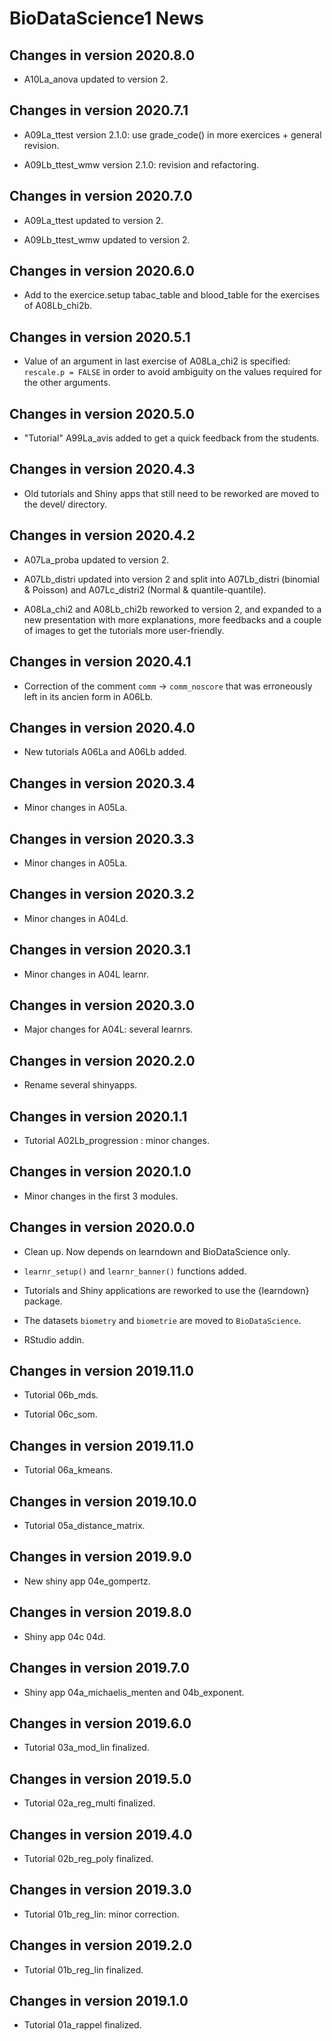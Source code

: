 # BioDataScience1 News

## Changes in version 2020.8.0

- A10La_anova updated to version 2.

## Changes in version 2020.7.1

- A09La_ttest version 2.1.0: use grade_code() in more exercices + general revision.

- A09Lb_ttest_wmw version 2.1.0: revision and refactoring.

## Changes in version 2020.7.0

- A09La_ttest updated to version 2.

- A09Lb_ttest_wmw updated to version 2.

## Changes in version 2020.6.0

- Add to the exercice.setup tabac_table and blood_table for the exercises of A08Lb_chi2b.

## Changes in version 2020.5.1

- Value of an argument in last exercise of A08La_chi2 is specified: `rescale.p = FALSE` in order to avoid ambiguity on the values required for the other arguments.

## Changes in version 2020.5.0

- "Tutorial" A99La_avis added to get a quick feedback from the students.

## Changes in version 2020.4.3

- Old tutorials and Shiny apps that still need to be reworked are moved to the devel/ directory.

## Changes in version 2020.4.2

- A07La_proba updated to version 2.

- A07Lb_distri updated into version 2 and split into A07Lb_distri (binomial & Poisson) and A07Lc_distri2 (Normal & quantile-quantile).

- A08La_chi2 and A08Lb_chi2b reworked to version 2, and expanded to a new presentation with more explanations, more feedbacks and a couple of images to get the tutorials more user-friendly.

## Changes in version 2020.4.1

- Correction of the comment `comm` -> `comm_noscore`  that was erroneously left in its ancien form in A06Lb.

## Changes in version 2020.4.0

- New tutorials A06La and A06Lb added.

## Changes in version 2020.3.4

- Minor changes in A05La.

## Changes in version 2020.3.3

- Minor changes in A05La.

## Changes in version 2020.3.2

- Minor changes in A04Ld.

## Changes in version 2020.3.1

- Minor changes in A04L learnr.

## Changes in version 2020.3.0

- Major changes for A04L: several learnrs.

## Changes in version 2020.2.0

- Rename several shinyapps.

## Changes in version 2020.1.1

- Tutorial A02Lb_progression : minor changes.

## Changes in version 2020.1.0

- Minor changes in the first 3 modules.

## Changes in version 2020.0.0

- Clean up. Now depends on learndown and BioDataScience only.
- `learnr_setup()` and `learnr_banner()` functions
added.
- Tutorials and Shiny applications are reworked to use the {learndown} package.

- The datasets `biometry` and `biometrie` are moved to `BioDataScience`.

- RStudio addin.

## Changes in version 2019.11.0

- Tutorial 06b_mds.

- Tutorial 06c_som.

## Changes in version 2019.11.0

- Tutorial 06a_kmeans.

## Changes in version 2019.10.0

- Tutorial 05a_distance_matrix.

## Changes in version 2019.9.0

- New shiny app 04e_gompertz.

## Changes in version 2019.8.0

- Shiny app 04c 04d.

## Changes in version 2019.7.0

- Shiny app 04a_michaelis_menten and 04b_exponent.

## Changes in version 2019.6.0

- Tutorial 03a_mod_lin finalized.

## Changes in version 2019.5.0

- Tutorial 02a_reg_multi finalized.

## Changes in version 2019.4.0

- Tutorial 02b_reg_poly finalized.

## Changes in version 2019.3.0

- Tutorial 01b_reg_lin: minor correction.

## Changes in version 2019.2.0

- Tutorial 01b_reg_lin finalized.

## Changes in version 2019.1.0

- Tutorial 01a_rappel finalized.
